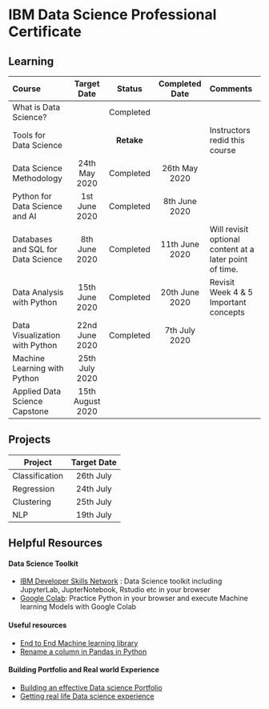 # IBM Data Science Professional Certificate


## Learning

|               Course               |   Target Date  |    Status   | Completed Date | Comments    |
|:-----------------------------------|:--------------:|:-----------:|:------------:|:--------|
| What is Data Science?              |                |  Completed  |             |
| Tools for Data Science             |                |  **Retake** | |Instructors redid this course |
| Data Science Methodology           |  24th May 2020 |  Completed  | 26th May 2020 | |
| Python for Data Science and AI     |  1st June 2020 | Completed  | 8th June 2020 | |
| Databases and SQL for Data Science |  8th June 2020 | Completed | 11th June 2020 | Will revisit optional content at a later point of time.|
| Data Analysis with Python          | 15th June 2020 |  Completed | 20th June 2020 |  Revisit Week 4 & 5 Important concepts |
| Data Visualization with Python     | 22nd June 2020 | Completed | 7th July 2020 | |
| Machine Learning with Python       |  25th July 2020 |             |             |
| Applied Data Science Capstone      | 15th August 2020 |             |             |



## Projects

| Project        | Target Date |
|----------------|:-----------:|
| Classification |  26th July  |
| Regression     |  24th July  |
| Clustering     |  25th July  |
| NLP            |  19th July  |



## Helpful Resources

#### Data Science Toolkit
- [IBM Developer Skills Network](https://labs.cognitiveclass.ai/login?logout=true) : Data Science toolkit including JupyterLab, JupterNotebook, Rstudio etc in your browser
- [Google Colab](https://colab.research.google.com): Practice Python in your browser and execute Machine learning Models with Google Colab

#### Useful resources
- [End to End Machine learning library](https://e2eml.school/blog.html#skills)
- [Rename a column in Pandas in Python](https://pandas.pydata.org/pandas-docs/stable/reference/api/pandas.DataFrame.rename.html)

#### Building Portfolio and Real world Experience
- [Building an effective Data science Portfolio](https://towardsdatascience.com/how-to-build-an-effective-data-science-portfolio-56d19b885aa8)
- [Getting real life Data science experience](https://towardsdatascience.com/3-ways-to-get-real-life-data-science-experience-before-your-first-job-545db436ef12)
